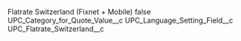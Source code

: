 <?xml version="1.0" encoding="UTF-8"?>
<CustomMetadata xmlns="http://soap.sforce.com/2006/04/metadata" xmlns:xsi="http://www.w3.org/2001/XMLSchema-instance" xmlns:xsd="http://www.w3.org/2001/XMLSchema">
    <label>Flatrate Switzerland (Fixnet + Mobile)</label>
    <protected>false</protected>
    <values>
        <field>UPC_Category_for_Quote_Value__c</field>
        <value xsi:nil="true"/>
    </values>
    <values>
        <field>UPC_Language_Setting_Field__c</field>
        <value xsi:type="xsd:string">UPC_Flatrate_Switzerland__c</value>
    </values>
</CustomMetadata>
